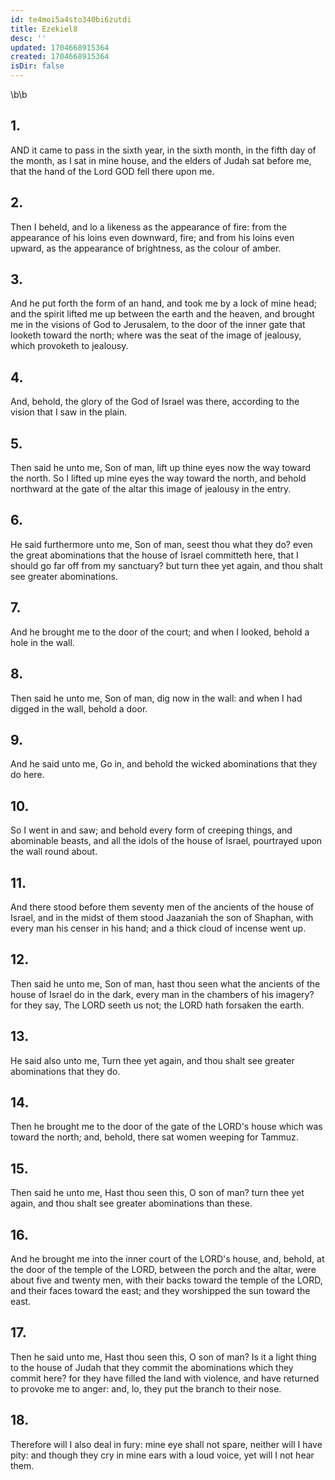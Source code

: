 ```yaml
---
id: te4moi5a4sto340bi6zutdi
title: Ezekiel8
desc: ''
updated: 1704668915364
created: 1704668915364
isDir: false
---
```

\b\b
## 1.
AND it came to pass in the sixth year, in the sixth month, in the fifth day of the month, as I sat in mine house, and the elders of Judah sat before me, that the hand of the Lord GOD fell there upon me.
## 2.
Then I beheld, and lo a likeness as the appearance of fire: from the appearance of his loins even downward, fire; and from his loins even upward, as the appearance of brightness, as the colour of amber.
## 3.
And he put forth the form of an hand, and took me by a lock of mine head; and the spirit lifted me up between the earth and the heaven, and brought me in the visions of God to Jerusalem, to the door of the inner gate that looketh toward the north; where was the seat of the image of jealousy, which provoketh to jealousy.
## 4.
And, behold, the glory of the God of Israel was there, according to the vision that I saw in the plain.
## 5.
Then said he unto me, Son of man, lift up thine eyes now the way toward the north.  So I lifted up mine eyes the way toward the north, and behold northward at the gate of the altar this image of jealousy in the entry.
## 6.
He said furthermore unto me, Son of man, seest thou what they do?  even the great abominations that the house of Israel committeth here, that I should go far off from my sanctuary?  but turn thee yet again, and thou shalt see greater abominations.
## 7.
And he brought me to the door of the court; and when I looked, behold a hole in the wall.
## 8.
Then said he unto me, Son of man, dig now in the wall: and when I had digged in the wall, behold a door.
## 9.
And he said unto me, Go in, and behold the wicked abominations that they do here.
## 10.
So I went in and saw; and behold every form of creeping things, and abominable beasts, and all the idols of the house of Israel, pourtrayed upon the wall round about.
## 11.
And there stood before them seventy men of the ancients of the house of Israel, and in the midst of them stood Jaazaniah the son of Shaphan, with every man his censer in his hand; and a thick cloud of incense went up.
## 12.
Then said he unto me, Son of man, hast thou seen what the ancients of the house of Israel do in the dark, every man in the chambers of his imagery?  for they say, The LORD seeth us not; the LORD hath forsaken the earth.
## 13.
He said also unto me, Turn thee yet again, and thou shalt see greater abominations that they do.
## 14.
Then he brought me to the door of the gate of the LORD's house which was toward the north; and, behold, there sat women weeping for Tammuz.
## 15.
Then said he unto me, Hast thou seen this, O son of man? turn thee yet again, and thou shalt see greater abominations than these.
## 16.
And he brought me into the inner court of the LORD's house, and, behold, at the door of the temple of the LORD, between the porch and the altar, were about five and twenty men, with their backs toward the temple of the LORD, and their faces toward the east; and they worshipped the sun toward the east.
## 17.
Then he said unto me, Hast thou seen this, O son of man?  Is it a light thing to the house of Judah that they commit the abominations which they commit here?  for they have filled the land with violence, and have returned to provoke me to anger: and, lo, they put the branch to their nose.
## 18.
Therefore will I also deal in fury: mine eye shall not spare, neither will I have pity: and though they cry in mine ears with a loud voice, yet will I not hear them.

